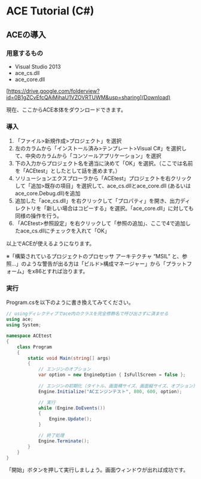 ﻿ACE Tutorial (C#)
=================

ACEの導入
------------------

### 用意するもの

* Visual Studio 2013
* ace\_cs.dll
* ace\_core.dll

[https://drive.google.com/folderview?id=0B1gZCvEfcQAiMjhaU1VZOVRTUWM&usp=sharing](Download)

現在、ここからACE本体をダウンロードできます。

### 導入

1. 「ファイル>新規作成>プロジェクト」を選択
2. 左のカラムから「インストール済み>テンプレート>Visual C#」を選択して、中央のカラムから「コンソールアプリケーション」を選択
3. 下の入力からプロジェクト名を適当に決めて「OK」を選択。（ここでは名前を「ACEtest」としたとして話を進めます。）
4. ソリューションエクスプローラから「ACEtest」プロジェクトを右クリックして「追加>既存の項目」を選択して、ace\_cs.dllとace\_core.dll (あるいはace\_core.Debug.dll)を追加
5. 追加した「ace\_cs.dll」を右クリックして「プロパティ」を開き、出力ディレクトリを「新しい場合はコピーする」を選択。「ace\_core.dll」に対しても同様の操作を行う。
6. 「ACEtest>参照設定」を右クリックして「参照の追加」、ここで4で追加したace_cs.dllにチェックを入れて「OK」

以上でACEが使えるようになります。

※「構築されているプロジェクトのプロセッサ アーキテクチャ “MSIL” と、参照...」のような警告が出る方は「ビルド>構成マネージャー」から「プラットフォーム」をx86とすれば治ります。

### 実行

Program.csを以下のように書き換えてみてください。

```csharp
// usingディレクティブでace内のクラスを完全修飾名で呼び出さずに済ませる
using ace;
using System;

namespace ACEtest
{
    class Program
    {
        static void Main(string[] args)
        {
            // エンジンのオプション
            var option = new EngineOption { IsFullScreen = false };
            
            // エンジンの初期化（タイトル、画面横サイズ、画面縦サイズ、オプション）
            Engine.Initialize("ACエンジンテスト", 800, 600, option);

            // 実行
            while (Engine.DoEvents())
            {
                Engine.Update();
            }

            // 終了処理
            Engine.Terminate();
        }
    }
}

```

「開始」ボタンを押して実行しましょう。画面ウィンドウが出れば成功です。